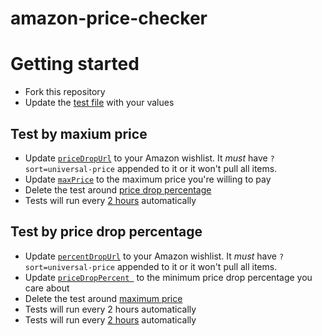 # amazon-price-checker

# Getting started
- Fork this repository
- Update the [test file](https://github.com/mrbusche/amazon-price-checker/blob/main/src/test/kotlin/CheckerApplicationTests.kt) with your values

## Test by maxium price
- Update [`priceDropUrl`](/src/test/kotlin/CheckerApplicationTests.kt#L7) to your Amazon wishlist. It _must_ have `?sort=universal-price` appended to it or it won't pull all items.
- Update [`maxPrice`](/src/test/kotlin/CheckerApplicationTests.kt#L8) to the maximum price you're willing to pay
- Delete the test around [price drop percentage](/src/test/kotlin/CheckerApplicationTests.kt#L21-L26)
- Tests will run every [2 hours](amazon-price-checker/blob/main/.github/workflows/gradle.yml#L12) automatically

## Test by price drop percentage
- Update [`percentDropUrl`](/src/test/kotlin/CheckerApplicationTests.kt#L11) to your Amazon wishlist. It _must_ have `?sort=universal-price` appended to it or it won't pull all items.
- Update [`priceDropPercent `](/src/test/kotlin/CheckerApplicationTests.kt#L12) to the minimum price drop percentage you care about
- Delete the test around [maximum price](/src/test/kotlin/CheckerApplicationTests.kt#L14-L19)
- Tests will run every 2 hours automatically
- Tests will run every [2 hours](amazon-price-checker/blob/main/.github/workflows/gradle.yml#L12) automatically
